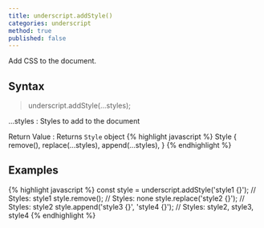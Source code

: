 ```yaml
---
title: underscript.addStyle()
categories: underscript
method: true
published: false
---
```

Add CSS to the document.

## Syntax
> underscript.addStyle(...styles);

...styles
: Styles to add to the document

Return Value
: Returns `Style` object
{% highlight javascript %}
Style {
  remove(),
  replace(...styles),
  append(...styles),
}
{% endhighlight %}

## Examples
{% highlight javascript %}
const style = underscript.addStyle('style1 {}'); // Styles: style1
style.remove(); // Styles: none
style.replace('style2 {}'); // Styles: style2
style.append('style3 {}', 'style4 {}'); // Styles: style2, style3, style4
{% endhighlight %}
